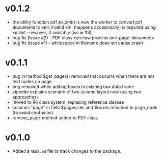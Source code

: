 # v0.1.2
* the utility function pdf_to_xml() is now the worker to convert pdf documents to xml;
invalid xml (happens occasionally) is repaired using xmllint --recover, if availably (issue #3)
* bug fix (issue #2) - PDF class can now process one-page-documents
* bug fix (issue #1) - whitespace in filename does not cause crash

# v0.1.1
* bug in method $get_pages() removed that occurrs when there are not text nodes on page
* bug removed when adding boxes to existing box data.frame
* vignette explains scenario of two column layout now (using two approaches)
* moved to R6 class system, replacing reference classes
* columns "page" in field $pagesizes and $boxes renamed to page_node (to avoid confusion)
* remove_page-method added to PDF class


# v0.1.0

* Added a `NEWS.md` file to track changes to the package.



